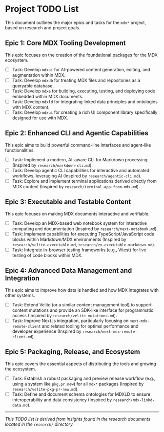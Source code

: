 # Project TODO List

This document outlines the major epics and tasks for the `mdx*` project, based on research and project goals.

## Epic 1: Core MDX Tooling Development

This epic focuses on the creation of the foundational packages for the MDX ecosystem.

- [ ] Task: Develop `mdxai` for AI-powered content generation, editing, and augmentation within MDX.
- [ ] Task: Develop `mdxdb` for treating MDX files and repositories as a queryable database.
- [ ] Task: Develop `mdxe` for building, executing, testing, and deploying code embedded within MDX documents.
- [ ] Task: Develop `mdxld` for integrating linked data principles and ontologies with MDX content.
- [ ] Task: Develop `mdxui` for creating a rich UI component library specifically designed for use with MDX.

## Epic 2: Enhanced CLI and Agentic Capabilities

This epic aims to build powerful command-line interfaces and agent-like functionalities.

- [ ] Task: Implement a modern, AI-aware CLI for Markdown processing (Inspired by `research/markdown-cli.md`).
- [ ] Task: Develop agentic CLI capabilities for interactive and automated workflows, leveraging AI (Inspired by `research/agentic-cli.md`).
- [ ] Task: Explore and implement terminal applications derived directly from MDX content (Inspired by `research/terminal-app-from-mdx.md`).

## Epic 3: Executable and Testable Content

This epic focuses on making MDX documents interactive and verifiable.

- [ ] Task: Develop an MDX-based web notebook system for interactive computing and documentation (Inspired by `research/next-notebook.md`).
- [ ] Task: Implement capabilities for executing TypeScript/JavaScript code blocks within Markdown/MDX environments (Inspired by `research/velite-executable.md`, `research/zx-executable-markdown.md`).
- [ ] Task: Integrate in-browser testing frameworks (e.g., Vitest) for live testing of code blocks within MDX.

## Epic 4: Advanced Data Management and Integration

This epic aims to improve how data is handled and how MDX integrates with other systems.

- [ ] Task: Extend Velite (or a similar content management tool) to support content mutations and provide an SDK-like interface for programmatic access (Inspired by `research/velite-mutations.md`).
- [ ] Task: Improve Next.js integration, particularly focusing on `next-mdx-remote-client` and related tooling for optimal performance and developer experience (Inspired by `research/next-mdx-remote-client.md`).

## Epic 5: Packaging, Release, and Ecosystem

This epic covers the essential aspects of distributing the tools and growing the ecosystem.

- [ ] Task: Establish a robust packaging and preview release workflow (e.g., using a system like `pkg.pr.new`) for all `mdx*` packages (Inspired by `research/velite-pkg-pr-new.md`).
- [ ] Task: Define and document schema ontologies for MDXLD to ensure interoperability and data consistency (Inspired by `research/mdx-linkd-data.md`).

---

_This TODO list is derived from insights found in the research documents located in the `research/` directory._
